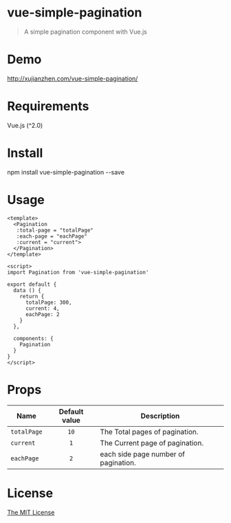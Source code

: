 # vue-simple-pagination
> A simple pagination component with Vue.js

# Demo
http://xujianzhen.com/vue-simple-pagination/
# Requirements
Vue.js (^2.0)
# Install
npm install vue-simple-pagination --save
# Usage
```
<template>
  <Pagination 
   :total-page = "totalPage"
   :each-page = "eachPage"
   :current = "current">
  </Pagination>
</template>

<script>
import Pagination from 'vue-simple-pagination'

export default {
  data () {
    return {
      totalPage: 300,
      current: 4,
      eachPage: 2
    }
  },

  components: {
    Pagination
  }
}
</script>
```
# Props
Name | Default value | Description
---|:---:|---
`totalPage` | `10` | The Total pages of pagination.
`current` | `1` | The Current page of pagination.
`eachPage` | `2` | each side page number of pagination.

# License

[The MIT License](LICENSE)
